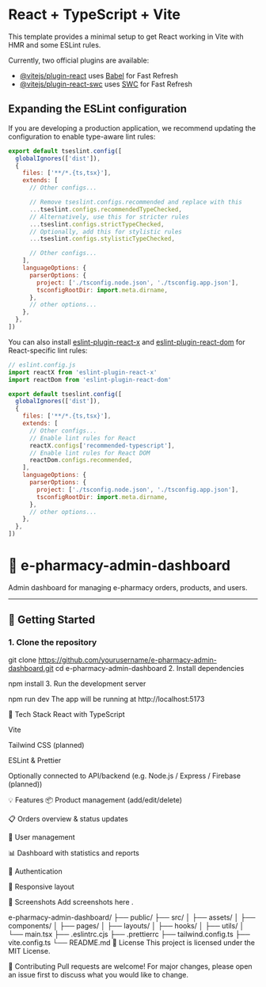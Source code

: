 # React + TypeScript + Vite

This template provides a minimal setup to get React working in Vite with HMR and some ESLint rules.

Currently, two official plugins are available:

- [@vitejs/plugin-react](https://github.com/vitejs/vite-plugin-react/blob/main/packages/plugin-react) uses [Babel](https://babeljs.io/) for Fast Refresh
- [@vitejs/plugin-react-swc](https://github.com/vitejs/vite-plugin-react/blob/main/packages/plugin-react-swc) uses [SWC](https://swc.rs/) for Fast Refresh

## Expanding the ESLint configuration

If you are developing a production application, we recommend updating the configuration to enable type-aware lint rules:

```js
export default tseslint.config([
  globalIgnores(['dist']),
  {
    files: ['**/*.{ts,tsx}'],
    extends: [
      // Other configs...

      // Remove tseslint.configs.recommended and replace with this
      ...tseslint.configs.recommendedTypeChecked,
      // Alternatively, use this for stricter rules
      ...tseslint.configs.strictTypeChecked,
      // Optionally, add this for stylistic rules
      ...tseslint.configs.stylisticTypeChecked,

      // Other configs...
    ],
    languageOptions: {
      parserOptions: {
        project: ['./tsconfig.node.json', './tsconfig.app.json'],
        tsconfigRootDir: import.meta.dirname,
      },
      // other options...
    },
  },
])
```

You can also install [eslint-plugin-react-x](https://github.com/Rel1cx/eslint-react/tree/main/packages/plugins/eslint-plugin-react-x) and [eslint-plugin-react-dom](https://github.com/Rel1cx/eslint-react/tree/main/packages/plugins/eslint-plugin-react-dom) for React-specific lint rules:

```js
// eslint.config.js
import reactX from 'eslint-plugin-react-x'
import reactDom from 'eslint-plugin-react-dom'

export default tseslint.config([
  globalIgnores(['dist']),
  {
    files: ['**/*.{ts,tsx}'],
    extends: [
      // Other configs...
      // Enable lint rules for React
      reactX.configs['recommended-typescript'],
      // Enable lint rules for React DOM
      reactDom.configs.recommended,
    ],
    languageOptions: {
      parserOptions: {
        project: ['./tsconfig.node.json', './tsconfig.app.json'],
        tsconfigRootDir: import.meta.dirname,
      },
      // other options...
    },
  },
])
```


# 💊 e-pharmacy-admin-dashboard

Admin dashboard for managing e-pharmacy orders, products, and users.

---

## 🚀 Getting Started

### 1. Clone the repository


git clone https://github.com/yourusername/e-pharmacy-admin-dashboard.git
cd e-pharmacy-admin-dashboard
2. Install dependencies

npm install
3. Run the development server

npm run dev
The app will be running at http://localhost:5173

🧰 Tech Stack
React with TypeScript

Vite

Tailwind CSS (planned)

ESLint & Prettier

Optionally connected to API/backend (e.g. Node.js / Express / Firebase (planned))

💡 Features
📦 Product management (add/edit/delete)

📋 Orders overview & status updates

👤 User management

📊 Dashboard with statistics and reports

🔐 Authentication 

📱 Responsive layout

📸 Screenshots
Add screenshots here .



e-pharmacy-admin-dashboard/
├── public/
├── src/
│   ├── assets/
│   ├── components/
│   ├── pages/
│   ├── layouts/
│   ├── hooks/
│   ├── utils/
│   └── main.tsx
├── .eslintrc.cjs
├── .prettierrc
├── tailwind.config.ts
├── vite.config.ts
└── README.md
🧾 License
This project is licensed under the MIT License.

🤝 Contributing
Pull requests are welcome!
For major changes, please open an issue first to discuss what you would like to change.